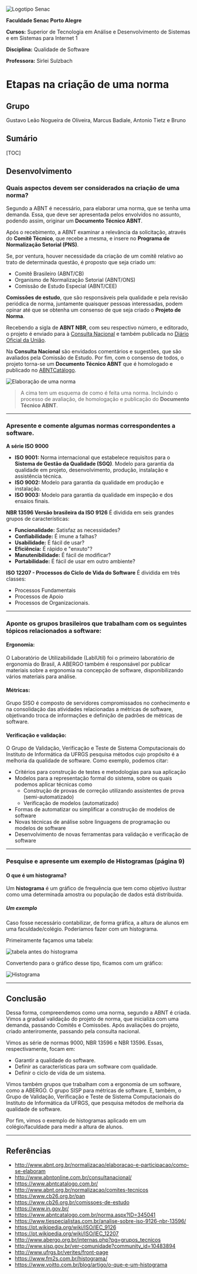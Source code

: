 ![Logotipo Senac](img/senac.png)

**Faculdade Senac Porto Alegre**

**Cursos:** Superior de Tecnologia em Análise e Desenvolvimento de Sistemas e em Sistemas para Internet 1

**Disciplina:** Qualidade de Software

**Professora:** Sirlei Sulzbach

# Etapas na criação de uma norma

## Grupo

Gustavo Leão Nogueira de Oliveira, Marcus Badiale, Antonio Tietz e Bruno

## Sumário

[TOC]

## Desenvolvimento

### Quais aspectos devem ser considerados na criação de uma norma?

Segundo a ABNT é necessário, para elaborar uma norma, que se tenha uma demanda. Essa, que deve ser apresentada pelos envolvidos no assunto, podendo assim, originar um **Documento Técnico ABNT**. 

Após o recebimento, a ABNT examinar a relevância da solicitação, através do **Comitê Técnico**, que recebe a mesma, e insere no **Programa de Normalização Setorial (PNS)**. 

Se, por ventura, houver necessidade da criação de um comitê relativo ao trato de determinada questão, é proposto que seja criado um:
* Comitê Brasileiro (ABNT/CB)
* Organismo de Normalização Setorial (ABNT/ONS)
* Comissão de Estudo Especial (ABNT/CEE)

 **Comissões de estudo**, que são responsáveis pela qualidade e pela revisão periódica de norma, juntamente quaisquer pessoas interessadas, podem opinar até que se obtenha um consenso de que seja criado o **Projeto de Norma**. 

 Recebendo a sigla de **ABNT NBR**, com seu respectivo número, e editorado, o projeto é enviado para à [Consulta Nacional](http://www.abntonline.com.br/consultanacional/) e também publicada no [Diário Oficial da União](https://www.in.gov.br/). 

 Na **Consulta Nacional** são envidados comentários e sugestões, que são avaliados pela Comissão de Estudo. Por fim, com o consenso de todos, o projeto torna-se um **Documento Técnico ABNT** que é homologado e publicado no [ABNTCatálogo](http://www.abntcatalogo.com.br/).    

![Elaboração de uma norma](img/como_elaborar_norma.jpg)   

> A cima tem um esquema de como é feita uma norma. Incluindo o processo de avaliação, de homologação e publicação do **Documento Técnico ABNT**.


---

### Apresente e comente algumas normas correspondentes a software.

**A série ISO 9000**

* **ISO 9001:** Norma internacional que estabelece requisitos para o **Sistema de Gestão da Qualidade (SGQ)**. Modelo para garantia da qualidade em projeto, desenvolvimento, produção, instalação e assistência técnica.
* **ISO 9002:** Modelo para garantia da qualidade em produção e instalação.
* **ISO 9003:** Modelo para garantia da qualidade em inspeção e dos ensaios finais.

**NBR 13596 Versão brasileira da ISO 9126**
É dividida em seis grandes grupos de características:

* **Funcionalidade:** Satisfaz as necessidades?
* **Confiabilidade:** É imune a falhas?
* **Usabilidade:** É fácil de usar?
* **Eficiência:** É rápido e "enxuto"?
* **Manutenibilidade:** É fácil de modificar?
* **Portabilidade:** É fácil de usar em outro ambiente?

**ISO 12207 - Processos do Ciclo de Vida do Software**
É dividida em três classes:

* Processos Fundamentais
* Processos de Apoio
* Processos de Organizacionais.

---

### Aponte os grupos brasileiros que trabalham com os seguintes tópicos relacionados a software:
#### Ergonomia:

O Laboratório de Utilizabilidade (LabIUtil) foi o primeiro laboratório de ergonomia do Brasil, A ABERGO também é responsável por publicar materiais sobre a ergonomia na concepção de software, disponibilizando vários materiais para análise.


#### **Métricas:**

Grupo SISO é composto de servidores compromissados no conhecimento e na consolidação das atividades relacionadas a métricas de software, objetivando troca de informações e definição de padrões de métricas de software.  

#### **Verificação e validação:**

O Grupo de Validação, Verificação e Teste de Sistema Computacionais do Instituto de Informática da UFRGS  pesquisa métodos cujo propósito é a melhoria da qualidade de software. Como exemplo, podemos citar:

* Critérios para construção de testes e metodologias para sua aplicação
* Modelos para a representação formal do sistema, sobre os quais podemos aplicar técnicas como
  * Construção de provas de correção utilizando assistentes de prova (semi-automatizado)
  * Verificação de modelos (automatizado)
* Formas de automatizar ou simplificar a construção de modelos de software
* Novas técnicas de análise sobre linguagens de programação ou modelos de software
* Desenvolvimento de novas ferramentas para validação e verificação de software  

---

### Pesquise e apresente um exemplo de Histogramas (página 9)

#### O que é um histograma?    

Um **histograma** é um gráfico de frequência que tem como objetivo ilustrar como uma determinada amostra ou população de dados está distribuída.

##### Um exemplo

Caso fosse necessário contabilizar, de forma gráfica, a altura de alunos em uma faculdade/colégio. Poderíamos fazer com um histograma.

Primeiramente façamos uma tabela:

![tabela antes do histograma](img/Grafico-histograma.jpg)

Convertendo para o gráfico desse tipo, ficamos com um gráfico:

![Histograma](img/histograma.jpg)

---

## Conclusão

Dessa forma, compreendemos como uma norma, segundo a ABNT é criada. Vimos a gradual validação do projeto de norma, que inicializa com uma demanda, passando Comitês e Comissões. Após avaliações do projeto, criado anteriromente, passando pela consulta nacional.

Vimos as série  de normas 9000, NBR 13596 e NBR 13596. Essas, respectivamente, focam em:

* Garantir a qualidade do software.
* Definir as características para um software com qualidade.
* Definir o ciclo de vída de um sistema.

Vimos também grupos que trabalham com a ergonomia de um software, como a ABERGO. O grupo SISP para métricas de software. E, também, o Grupo de Validação, Verificação e Teste de Sistema Computacionais do Instituto de Informática da UFRGS, que pesquisa métodos de melhoria da qualidade de software.

Por fim, vimos o exemplo de histogramas aplicado em um colégio/faculdade para medir a altura de alunos.

---

## Referências

* http://www.abnt.org.br/normalizacao/elaboracao-e-participacao/como-se-elaboram
* http://www.abntonline.com.br/consultanacional/
* https://www.abntcatalogo.com.br/
* http://www.abnt.org.br/normalizacao/comites-tecnicos
* https://www.cb26.org.br/pan
* https://www.cb26.org.br/comissoes-de-estudo
* https://www.in.gov.br/
* https://www.abntcatalogo.com.br/norma.aspx?ID=345041
* https://www.tiespecialistas.com.br/analise-sobre-iso-9126-nbr-13596/
* https://pt.wikipedia.org/wiki/ISO/IEC_9126
* https://pt.wikipedia.org/wiki/ISO/IEC_12207
* http://www.abergo.org.br/internas.php?pg=grupos_tecnicos
* http://www.sisp.gov.br/ver-comunidade?community_id=10483894
* http://www.ufrgs.br/verites/front-page
* https://www.fm2s.com.br/histograma/
* https://www.voitto.com.br/blog/artigo/o-que-e-um-histograma




